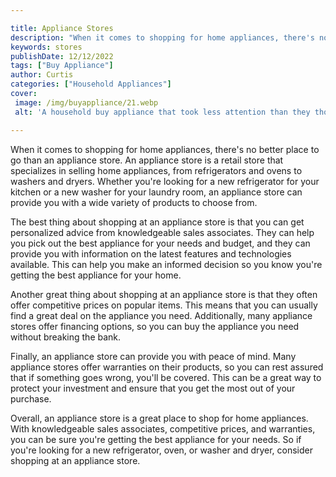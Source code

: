 ```yaml
---

title: Appliance Stores
description: "When it comes to shopping for home appliances, there's no better place to go than an appliance store. An appliance store is a reta...learn more"
keywords: stores
publishDate: 12/12/2022
tags: ["Buy Appliance"]
author: Curtis
categories: ["Household Appliances"]
cover: 
 image: /img/buyappliance/21.webp
 alt: 'A household buy appliance that took less attention than they thought'

---
```


When it comes to shopping for home appliances, there's no better place to go than an appliance store. An appliance store is a retail store that specializes in selling home appliances, from refrigerators and ovens to washers and dryers. Whether you're looking for a new refrigerator for your kitchen or a new washer for your laundry room, an appliance store can provide you with a wide variety of products to choose from.

The best thing about shopping at an appliance store is that you can get personalized advice from knowledgeable sales associates. They can help you pick out the best appliance for your needs and budget, and they can provide you with information on the latest features and technologies available. This can help you make an informed decision so you know you're getting the best appliance for your home.

Another great thing about shopping at an appliance store is that they often offer competitive prices on popular items. This means that you can usually find a great deal on the appliance you need. Additionally, many appliance stores offer financing options, so you can buy the appliance you need without breaking the bank.

Finally, an appliance store can provide you with peace of mind. Many appliance stores offer warranties on their products, so you can rest assured that if something goes wrong, you'll be covered. This can be a great way to protect your investment and ensure that you get the most out of your purchase.

Overall, an appliance store is a great place to shop for home appliances. With knowledgeable sales associates, competitive prices, and warranties, you can be sure you're getting the best appliance for your needs. So if you're looking for a new refrigerator, oven, or washer and dryer, consider shopping at an appliance store.

